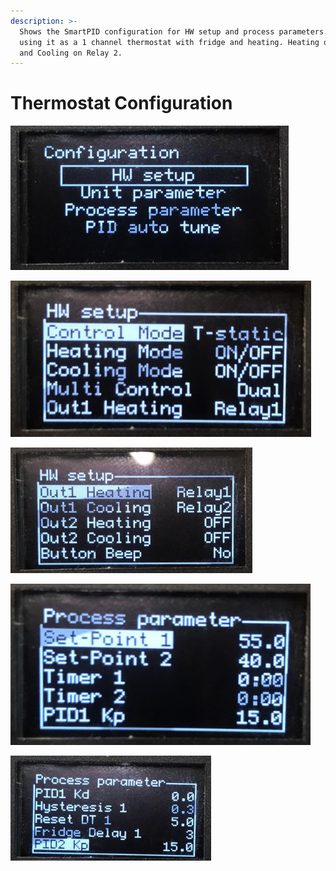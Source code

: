 ```yaml
---
description: >-
  Shows the SmartPID configuration for HW setup and process parameters when
  using it as a 1 channel thermostat with fridge and heating. Heating on Relay 1
  and Cooling on Relay 2.
---
```


# Thermostat Configuration

![](../../.gitbook/assets/image%20%2828%29.png)

![](../../.gitbook/assets/image%20%2868%29.png)

![](../../.gitbook/assets/image%20%2871%29.png)

![](../../.gitbook/assets/image%20%2812%29.png)

![](../../.gitbook/assets/image%20%2867%29.png)



